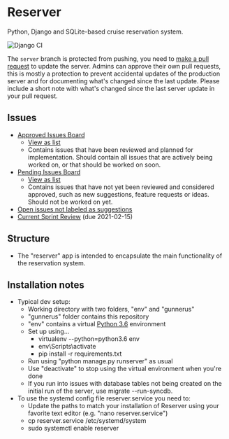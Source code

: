 # Reserver
Python, Django and SQLite-based cruise reservation system.

![Django CI](https://github.com/Gunnerus/gunnerus/workflows/Django%20CI/badge.svg?branch=master)

The `server` branch is protected from pushing, you need to [make a pull request](https://github.com/Gunnerus/gunnerus/compare/server...master) to update the server. Admins can approve their own pull requests, this is mostly a protection to prevent accidental updates of the production server and for documenting what's changed since the last update. Please include a short note with what's changed since the last server update in your pull request.

## Issues
 - [Approved Issues Board](https://github.com/Gunnerus/gunnerus/projects/1) 
   - [View as list](https://github.com/Gunnerus/gunnerus/issues?q=is%3Aissue+is%3Aopen+project%3AGunnerus%2Fgunnerus%2F1)
   - Contains issues that have been reviewed and planned for implementation. Should contain all issues that are actively being worked on, or that should be worked on soon.
 - [Pending Issues Board](https://github.com/Gunnerus/gunnerus/projects/2)
   - [View as list](https://github.com/Gunnerus/gunnerus/issues?q=is%3Aissue+is%3Aopen+project%3AGunnerus%2Fgunnerus%2F2)
   - Contains issues that have not yet been reviewed and considered approved, such as new suggestions, feature requests or ideas. Should not be worked on yet.
 - [Open issues not labeled as suggestions](https://github.com/Gunnerus/gunnerus/issues?q=is%3Aissue+is%3Aopen+-label%3Asuggestion)
 - [Current Sprint Review](https://github.com/Gunnerus/gunnerus/milestone/1) (due 2021-02-15)

## Structure
 - The "reserver" app is intended to encapsulate the main functionality of the reservation system.

## Installation notes
 - Typical dev setup:
      - Working directory with two folders, "env" and "gunnerus"
      - "gunnerus" folder contains this repository
      - "env" contains a virtual [Python 3.6](https://www.python.org/ftp/python/3.6.8/python-3.6.8-amd64.exe) environment
      - Set up using...
           - virtualenv --python=python3.6 env 
           - env\Scripts\activate
           - pip install -r requirements.txt
      - Run using "python manage.py runserver" as usual
      - Use "deactivate" to stop using the virtual environment when you're done
      - If you run into issues with database tables not being created on the initial run of the server, use migrate --run-syncdb.
 - To use the systemd config file reserver.service you need to: 
      - Update the paths to match your installation of Reserver using your favorite text editor (e.g. "nano reserver.service")
      - cp reserver.service /etc/systemd/system
      - sudo systemctl enable reserver
